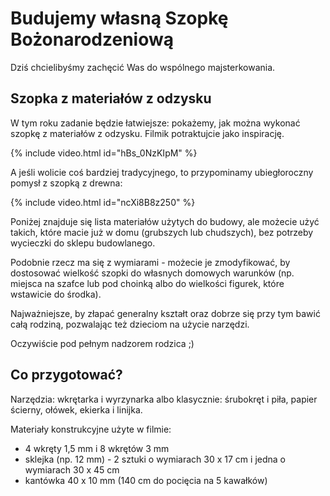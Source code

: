 # Budujemy własną Szopkę Bożonarodzeniową

Dziś chcielibyśmy zachęcić Was do wspólnego majsterkowania.

## Szopka z materiałów z odzysku

W tym roku zadanie będzie łatwiejsze: pokażemy, jak można wykonać szopkę z materiałów z odzysku. Filmik potraktujcie jako inspirację.

{% include video.html id="hBs_0NzKIpM" %}

A jeśli wolicie coś bardziej tradycyjnego, to przypominamy ubiegłoroczny pomysł z szopką z drewna: 

{% include video.html id="ncXi8B8z250" %}

Poniżej znajduje się lista materiałów użytych do budowy, ale możecie użyć takich, które macie już w domu (grubszych lub chudszych), bez potrzeby wycieczki do sklepu budowlanego.

Podobnie rzecz ma się z wymiarami - możecie je zmodyfikować, by dostosować wielkość szopki do własnych domowych warunków (np. miejsca na szafce lub pod choinką albo do wielkości figurek, które wstawicie do środka).

Najważniejsze, by złapać generalny kształt oraz dobrze się przy tym bawić całą rodziną, pozwalając też dzieciom na użycie narzędzi.

Oczywiście pod pełnym nadzorem rodzica ;)

## Co przygotować?

Narzędzia: wkrętarka i wyrzynarka albo klasycznie: śrubokręt i piła, papier ścierny, ołówek, ekierka i linijka.

Materiały konstrukcyjne użyte w filmie:

- 4 wkręty 1,5 mm i 8 wkrętów 3 mm
- sklejka (np. 12 mm) - 2 sztuki o wymiarach 30 x 17 cm i jedna o wymiarach 30 x 45 cm
- kantówka 40 x 10 mm (140 cm do pocięcia na 5 kawałków)


